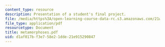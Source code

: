 ```yaml
---
content_type: resource
description: Presentation of a student's final project.
file: /media/https%3A/open-learning-course-data-rc.s3.amazonaws.com/21w-765j-interactive-and-non-linear-narrative-theory-and-practice-spring-2004/d1af017bf3e758e21dde21e915290847_metamorphoses.pdf
file_type: application/pdf
resourcetype: Document
title: metamorphoses.pdf
uid: d1af017b-f3e7-58e2-1dde-21e915290847
---
```

